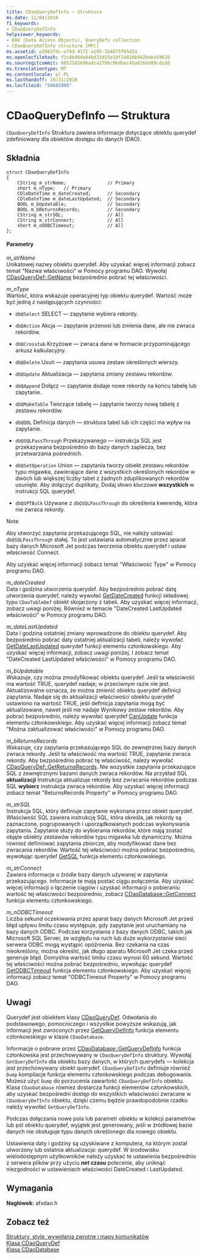 ```yaml
---
title: CDaoQueryDefInfo — Struktura
ms.date: 11/04/2016
f1_keywords:
- CDaoQueryDefInfo
helpviewer_keywords:
- DAO (Data Access Objects), QueryDefs collection
- CDaoQueryDefInfo structure [MFC]
ms.assetid: e20837dc-e78d-4171-a195-1b4075fb5d2a
ms.openlocfilehash: f3c8b464a84bd33d15a19f24010b942bdea59620
ms.sourcegitcommit: 6052185696adca270bc9bdbec45a626dd89cdcdd
ms.translationtype: MT
ms.contentlocale: pl-PL
ms.lasthandoff: 10/31/2018
ms.locfileid: "50602998"
---
```

# <a name="cdaoquerydefinfo-structure"></a>CDaoQueryDefInfo — Struktura

`CDaoQueryDefInfo` Struktura zawiera informacje dotyczące obiektu querydef zdefiniowany dla obiektów dostępu do danych (DAO).

## <a name="syntax"></a>Składnia

```
struct CDaoQueryDefInfo
{
    CString m_strName;               // Primary
    short m_nType;   // Primary
    COleDateTime m_dateCreated;      // Secondary
    COleDateTime m_dateLastUpdated;  // Secondary
    BOOL m_bUpdatable;               // Secondary
    BOOL m_bReturnsRecords;          // Secondary
    CString m_strSQL;                // All
    CString m_strConnect;            // All
    short m_nODBCTimeout;            // All
};
```

#### <a name="parameters"></a>Parametry

*m_strName*<br/>
Unikatowej nazwy obiektu querydef. Aby uzyskać więcej informacji zobacz temat "Nazwa właściwości" w Pomocy programu DAO. Wywołaj [CDaoQueryDef::GetName](../../mfc/reference/cdaoquerydef-class.md#getname) bezpośrednio pobrać tej właściwości.

*m_nType*<br/>
Wartość, która wskazuje operacyjnej typ obiektu querydef. Wartość może być jedną z następujących czynności:

- `dbQSelect` SELECT — zapytanie wybiera rekordy.

- `dbQAction` Akcja — zapytanie przenosi lub zmienia dane, ale nie zwraca rekordów.

- `dbQCrosstab` Krzyżowe — zwraca dane w formacie przypominającego arkusz kalkulacyjny.

- `dbQDelete` Usuń — zapytania usuwa zestaw określonych wierszy.

- `dbQUpdate` Aktualizacja — zapytania zmiany zestawu rekordów.

- `dbQAppend` Dołącz — zapytanie dodaje nowe rekordy na końcu tabelę lub zapytanie.

- `dbQMakeTable` Tworzące tabelę — zapytanie tworzy nową tabelę z zestawu rekordów.

- `dbQDDL` Definicja danych — struktura tabel lub ich części ma wpływ na zapytanie.

- `dbQSQLPassThrough` Przekazywanego — instrukcja SQL jest przekazywana bezpośrednio do bazy danych zaplecza, bez przetwarzania pośrednich.

- `dbQSetOperation` Union — zapytania tworzy obiekt zestawu rekordów typu migawka, zawierające dane z wszystkich określonych rekordów w dwóch lub większej liczby tabel z żadnych zduplikowanych rekordów usunięte. Aby dołączyć duplikaty, Dodaj słowo kluczowe **wszystkich** w instrukcji SQL querydef.

- `dbQSPTBulk` Używane z `dbQSQLPassThrough` do określenia kwerendę, która nie zwraca rekordy.

> [!NOTE]
>  Aby utworzyć zapytania przekazującego SQL, nie należy ustawiać `dbQSQLPassThrough` stałej. To jest ustawiana automatycznie przez aparat bazy danych Microsoft Jet podczas tworzenia obiektu querydef i ustaw właściwość Connect.

Aby uzyskać więcej informacji zobacz temat "Właściwość Type" w Pomocy programu DAO.

*m_dateCreated*<br/>
Data i godzina utworzenia querydef. Aby bezpośrednio pobrać datę utworzenia querydef, należy wywołać [GetDateCreated](../../mfc/reference/cdaotabledef-class.md#getdatecreated) funkcji składowej typu `CDaoTableDef` obiekt skojarzony z tabeli. Aby uzyskać więcej informacji, zobacz uwagi poniżej. Również w temacie "DateCreated LastUpdated właściwości" w Pomocy programu DAO.

*m_dateLastUpdated*<br/>
Data i godzina ostatniej zmiany wprowadzone do obiektu querydef. Aby bezpośrednio pobrać daty ostatniej aktualizacji tabeli, należy wywołać [GetDateLastUpdated](../../mfc/reference/cdaoquerydef-class.md#getdatelastupdated) querydef funkcji elementu członkowskiego. Aby uzyskać więcej informacji, zobacz uwagi poniżej. I zobacz temat "DateCreated LastUpdated właściwości" w Pomocy programu DAO.

*m_bUpdatable*<br/>
Wskazuje, czy można zmodyfikować obiektu querydef. Jeśli ta właściwość ma wartość TRUE, querydef nadaje; w przeciwnym razie nie jest. Aktualizowalne oznacza, że można zmienić obiektu querydef definicji zapytania. Nadaje się do aktualizacji właściwości obiektu querydef ustawiono na wartość TRUE, jeśli definicja zapytania mogą być aktualizowane, nawet jeśli nie nadaje Wynikowy zestaw rekordów. Aby pobrać bezpośrednio, należy wywołać querydef [CanUpdate](../../mfc/reference/cdaoquerydef-class.md#canupdate) funkcja elementu członkowskiego. Aby uzyskać więcej informacji zobacz temat "Można zaktualizować właściwości" w Pomocy programu DAO.

*m_bReturnsRecords*<br/>
Wskazuje, czy zapytania przekazującego SQL do zewnętrznej bazy danych zwraca rekordy. Jeśli ta właściwość ma wartość TRUE, zapytanie zwraca rekordy. Aby bezpośrednio pobrać tę właściwość, należy wywołać [CDaoQueryDef::GetReturnsRecords](../../mfc/reference/cdaoquerydef-class.md#getreturnsrecords). Nie wszystkie zapytania przekazujące SQL z zewnętrznymi bazami danych zwraca rekordów. Na przykład SQL **aktualizacji** Instrukcja aktualizuje rekordy bez zwracania rekordów podczas SQL **wybierz** instrukcja zwraca rekordów. Aby uzyskać więcej informacji zobacz temat "ReturnsRecords Property" w Pomocy programu DAO.

*m_strSQL*<br/>
Instrukcja SQL, który definiuje zapytanie wykonana przez obiekt querydef. Właściwość SQL zawiera instrukcję SQL, która określa, jak rekordy są zaznaczone, pogrupowanych i uporządkowanych podczas wykonywania zapytania. Zapytanie służy do wybierania rekordów, które mają zostać objęte obiekty zestawów rekordów typu migawka lub dynamiczny. Można również definiować zapytania zbiorcze, aby modyfikować dane bez zwracania rekordów. Wartość tej właściwości można pobrać bezpośrednio, wywołując querydef [GetSQL](../../mfc/reference/cdaoquerydef-class.md#getsql) funkcja elementu członkowskiego.

*m_strConnect*<br/>
Zawiera informacje o źródle bazy danych używanej w zapytania przekazującego. Informacje te mają postać ciągu połączenia. Aby uzyskać więcej informacji o łączenie ciągów i uzyskać informacji o pobieraniu wartość tej właściwości bezpośrednio, zobacz [CDaoDatabase::GetConnect](../../mfc/reference/cdaodatabase-class.md#getconnect) funkcja elementu członkowskiego.

*m_nODBCTimeout*<br/>
Liczba sekund oczekiwania przez aparat bazy danych Microsoft Jet przed błąd upływu limitu czasu występuje, gdy zapytanie jest uruchamiany na bazy danych ODBC. Podczas korzystania z bazy danych ODBC, takich jak Microsoft SQL Server, ze względu na ruch lub duże wykorzystanie sieci serwera ODBC mogą wystąpić opóźnienia. Bez czekania na czas nieokreślony, można określić, jak długo aparatu Microsoft Jet czeka przed generuje błąd. Domyślna wartość limitu czasu wynosi 60 sekund. Wartość tej właściwości można pobrać bezpośrednio, wywołując querydef [GetODBCTimeout](../../mfc/reference/cdaoquerydef-class.md#getodbctimeout) funkcja elementu członkowskiego. Aby uzyskać więcej informacji zobacz temat "ODBCTimeout Property" w Pomocy programu DAO.

## <a name="remarks"></a>Uwagi

Querydef jest obiektem klasy [CDaoQueryDef](../../mfc/reference/cdaoquerydef-class.md). Odwołania do podstawowego, pomocniczego i wszystkie powyższe wskazują, jak informacji jest zwróconych przez [GetQueryDefInfo](../../mfc/reference/cdaodatabase-class.md#getquerydefinfo) funkcja elementu członkowskiego w klasie `CDaoDatabase`.

Informacje o pobrane przez [CDaoDatabase::GetQueryDefInfo](../../mfc/reference/cdaodatabase-class.md#getquerydefinfo) funkcja członkowska jest przechowywany w `CDaoQueryDefInfo` struktury. Wywołaj `GetQueryDefInfo` dla obiektu bazy danych, w których querydefs — kolekcja jest przechowywany obiekt querydef. `CDaoQueryDefInfo` definiuje również `Dump` kompilacje funkcja elementu członkowskiego podczas debugowania. Możesz użyć `Dump` do porzucenia zawartość `CDaoQueryDefInfo` obiektu. Klasa `CDaoDatabase` również dostarcza funkcji elementów członkowskich, aby uzyskać bezpośredni dostęp do wszystkich właściwości zwracane w `CDaoQueryDefInfo` obiektu, dzięki czemu będzie prawdopodobnie rzadko należy wywołać `GetQueryDefInfo`.

Podczas dołączania nowe pola lub parametr obiektu w kolekcji parametrów lub pól obiektu querydef, wyjątek jest generowany, jeśli w źródłowej bazie danych nie obsługuje typu danych określonego dla nowego obiektu.

Ustawienia daty i godziny są uzyskiwane z komputera, na którym został utworzony lub ostatnia aktualizacja: querydef. W środowisku wielodostępnym użytkowników należy uzyskać te ustawienia bezpośrednio z serwera plików przy użyciu **net czasu** polecenie, aby uniknąć niezgodności w ustawieniach właściwości DateCreated i LastUpdated.

## <a name="requirements"></a>Wymagania

**Nagłówek:** afxdao.h

## <a name="see-also"></a>Zobacz też

[Struktury, style, wywołania zwrotne i mapy komunikatów](../../mfc/reference/structures-styles-callbacks-and-message-maps.md)<br/>
[Klasa CDaoQueryDef](../../mfc/reference/cdaoquerydef-class.md)<br/>
[Klasa CDaoDatabase](../../mfc/reference/cdaodatabase-class.md)
